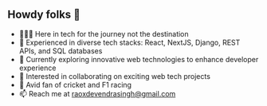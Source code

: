 ## Howdy folks 👋

- 🧑🏽‍💻 Here in tech for the journey not the destination
- 🌱 Experienced in diverse tech stacks: React, NextJS, Django, REST APIs, and SQL databases
- 🔭 Currently exploring innovative web technologies to enhance developer experience
- 👯 Interested in collaborating on exciting web tech projects
- 🏏 Avid fan of cricket and F1 racing
- 📫 Reach me at raoxdevendrasingh@gmail.com
